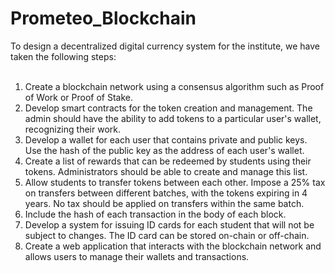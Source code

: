# Prometeo_Blockchain
To design a decentralized digital currency system for the institute, we have taken the following steps:<br />
<br />
1. Create a blockchain network using a consensus algorithm such as Proof of Work or Proof of Stake.<br />
2. Develop smart contracts for the token creation and management. The admin should have the ability to add tokens to a particular user's wallet, recognizing their work.<br />
3. Develop a wallet for each user that contains private and public keys. Use the hash of the public key as the address of each user's wallet.<br />
4. Create a list of rewards that can be redeemed by students using their tokens. Administrators should be able to create and manage this list.<br />
5. Allow students to transfer tokens between each other. Impose a 25% tax on transfers between different batches, with the tokens expiring in 4 years. No tax should be applied on transfers within the same batch.<br />
6. Include the hash of each transaction in the body of each block.<br />
7. Develop a system for issuing ID cards for each student that will not be subject to changes. The ID card can be stored on-chain or off-chain.<br />
8. Create a web application that interacts with the blockchain network and allows users to manage their wallets and transactions.<br />
